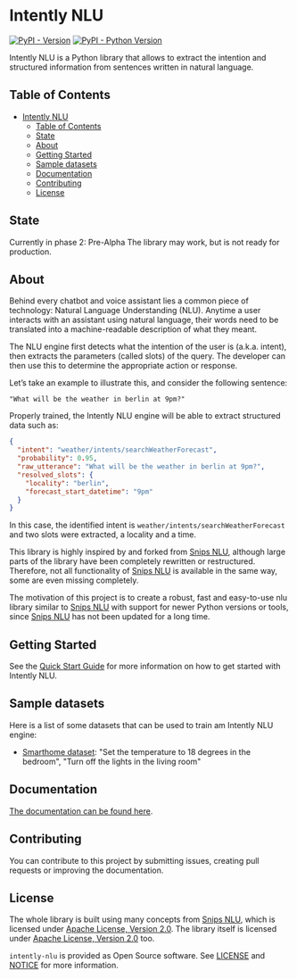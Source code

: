 # Intently NLU

[![PyPI - Version](https://img.shields.io/pypi/v/intently-nlu.svg)](https://pypi.org/project/intently-nlu)
[![PyPI - Python Version](https://img.shields.io/pypi/pyversions/intently-nlu.svg)](https://pypi.org/project/intently-nlu)

Intently NLU is a Python library that allows to extract the intention and structured information from sentences written in natural language.

## Table of Contents

- [Intently NLU](#intently-nlu)
  - [Table of Contents](#table-of-contents)
  - [State](#state)
  - [About](#about)
  - [Getting Started](#getting-started)
  - [Sample datasets](#sample-datasets)
  - [Documentation](#documentation)
  - [Contributing](#contributing)
  - [License](#license)

## State

Currently in phase 2: Pre-Alpha
The library may work, but is not ready for production.

## About

Behind every chatbot and voice assistant lies a common piece of technology: Natural Language Understanding (NLU). Anytime a user interacts with an assistant using natural language, their words need to be translated into a machine-readable description of what they meant.

The NLU engine first detects what the intention of the user is (a.k.a. intent), then extracts the parameters (called slots) of the query. The developer can then use this to determine the appropriate action or response.

Let’s take an example to illustrate this, and consider the following sentence:

`"What will be the weather in berlin at 9pm?"`

Properly trained, the Intently NLU engine will be able to extract structured data such as:

```json
{
  "intent": "weather/intents/searchWeatherForecast",
  "probability": 0.95,
  "raw_utterance": "What will be the weather in berlin at 9pm?",
  "resolved_slots": {
    "locality": "berlin",
    "forecast_start_datetime": "9pm"
  }
}
```

In this case, the identified intent is `weather/intents/searchWeatherForecast` and two slots were extracted, a locality and a time.

This library is highly inspired by and forked from [Snips NLU](https://github.com/snipsco/snips-nlu), although large parts of the library have been completely rewritten or restructured. Therefore, not all functionality of [Snips NLU](https://github.com/snipsco/snips-nlu) is available in the same way, some are even missing completely.

The motivation of this project is to create a robust, fast and easy-to-use nlu library similar to [Snips NLU](https://github.com/snipsco/snips-nlu) with support for newer Python versions or tools, since [Snips NLU](https://github.com/snipsco/snips-nlu) has not been updated for a long time.

## Getting Started

See the [Quick Start Guide](https://encrystudio.github.io/intently-nlu/quickstart.html) for more information on how to get started with Intently NLU.

## Sample datasets

Here is a list of some datasets that can be used to train am Intently NLU engine:

- [Smarthome dataset](examples/example.json): "Set the temperature to 18 degrees in the bedroom", "Turn off the lights in the living room"

## Documentation

[The documentation can be found here](https://encrystudio.github.io/intently-nlu).

## Contributing

You can contribute to this project by submitting issues, creating pull requests or improving the documentation.

## License

The whole library is built using many concepts from [Snips NLU](https://github.com/snipsco/snips-nlu),
which is licensed under [Apache License, Version 2.0](https://opensource.org/license/apache-2-0).
The library itself is licensed under [Apache License, Version 2.0](https://opensource.org/license/apache-2-0) too.

`intently-nlu` is provided as Open Source software. See [LICENSE](LICENSE) and [NOTICE](NOTICE) for more information.
